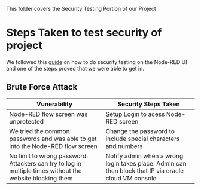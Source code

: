 This folder covers the Security Testing Portion of our Project

# Steps Taken to test security of project

We followed this [guide](https://www.cypressdatadefense.com/blog/how-to-do-security-testing-manually/) on how to do security testing on the Node-RED UI and one of the steps proved that we were able to get in.

## Brute Force Attack

| Vunerability | Security Steps Taken |  
| ----------- | ----------- |  
| Node-RED flow screen was unprotected |  Setup Login to acess Node-RED screen |
| We tried the common passwords and was able to get into the Node-RED flow screen | Change the password to include special characters and numbers |
| No limit to wrong password. Attackers can try to log in multiple times without the website blocking them | Notify admin when a wrong login takes place. Admin can then block that IP via oracle cloud VM console |
